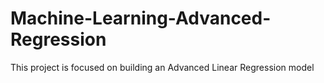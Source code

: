 # Machine-Learning-Advanced-Regression
This project is focused on building an Advanced Linear Regression model
